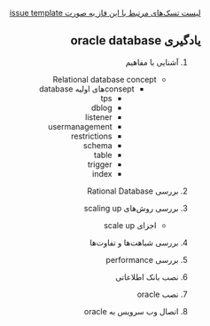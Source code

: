 <div dir="rtl" align='right'>

[لیست تسک‌های مرتبط با این فاز به صورت issue template](./issue-Phase05.md)


## یادگیری oracle database 

1. آشنایی با مفاهیم
    - Relational database concept
        - conseptهای اولیه database
            - tps
            - dblog
            - listener
            - usermanagement
            - restrictions
            - schema
            - table
            - trigger
            - index


1. بررسی Rational Database

1. بررسی روش‌های scaling up
    - اجزای scale up

1. بررسی شباهت‌ها و تفاوت‌ها
1. بررسی performance
1. نصب بانک اطلاعاتی
1. نصب oracle
1. اتصال وب سرویس به oracle

